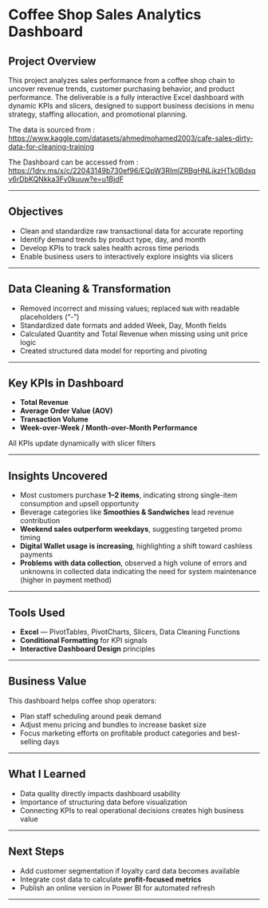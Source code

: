 # Coffee Shop Sales Analytics Dashboard

##  Project Overview
This project analyzes sales performance from a coffee shop chain to uncover revenue trends, customer purchasing behavior, and product performance. 
The deliverable is a fully interactive Excel dashboard with dynamic KPIs and slicers, designed to support business decisions in menu strategy, 
staffing allocation, and promotional planning.

The data is sourced from : https://www.kaggle.com/datasets/ahmedmohamed2003/cafe-sales-dirty-data-for-cleaning-training

The Dashboard can be accessed from : https://1drv.ms/x/c/22043149b730ef96/EQpW3RImlZRBgHNLjkzHTk0Bdxqv6rDbKQNkka3Fv0kuuw?e=u1BjdF

---

##  Objectives
- Clean and standardize raw transactional data for accurate reporting
- Identify demand trends by product type, day, and month
- Develop KPIs to track sales health across time periods
- Enable business users to interactively explore insights via slicers

---

##  Data Cleaning & Transformation
- Removed incorrect and missing values; replaced `NaN` with readable placeholders (“-”)
- Standardized date formats and added Week, Day, Month fields
- Calculated Quantity and Total Revenue when missing using unit price logic
- Created structured data model for reporting and pivoting

---

##  Key KPIs in Dashboard
- **Total Revenue**
- **Average Order Value (AOV)**
- **Transaction Volume**
- **Week-over-Week / Month-over-Month Performance**

All KPIs update dynamically with slicer filters

---

##  Insights Uncovered
- Most customers purchase **1–2 items**, indicating strong single-item consumption and upsell opportunity
- Beverage categories like **Smoothies & Sandwiches** lead revenue contribution
- **Weekend sales outperform weekdays**, suggesting targeted promo timing
- **Digital Wallet usage is increasing**, highlighting a shift toward cashless payments
- **Problems with data collection**, observed a high volune of errors and unknowns in collected data indicating the need for system maintenance (higher in payment method)

---

##  Tools Used
- **Excel** — PivotTables, PivotCharts, Slicers, Data Cleaning Functions
- **Conditional Formatting** for KPI signals
- **Interactive Dashboard Design** principles

---

##  Business Value
This dashboard helps coffee shop operators:
- Plan staff scheduling around peak demand
- Adjust menu pricing and bundles to increase basket size
- Focus marketing efforts on profitable product categories and best-selling days

---

##  What I Learned
- Data quality directly impacts dashboard usability
- Importance of structuring data before visualization
- Connecting KPIs to real operational decisions creates high business value

---

##  Next Steps
- Add customer segmentation if loyalty card data becomes available
- Integrate cost data to calculate **profit-focused metrics**
- Publish an online version in Power BI for automated refresh

---
